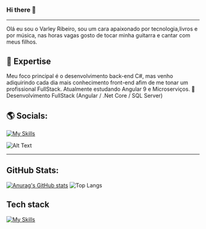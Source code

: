 ### Hi there 👋
----
Olá eu sou o Varley Ribeiro, sou um cara apaixonado por tecnologia,livros e por música, nas horas vagas gosto de tocar minha guitarra e cantar com meus filhos.

🚀 Expertise
----
Meu foco principal é o desenvolvimento back-end C#, mas venho adiquirindo cada dia mais conhecimento front-end afim de me tonar um profissional FullStack.
Atualmente estudando Angular 9 e Microserviços.
🌱 Desenvolvimento FullStack (Angular / .Net Core / SQL Server)

🌎 Socials:
----
[![My Skills](https://img.shields.io/badge/LinkedIn-0077B5?style=for-the-badge&logo=linkedin&logoColor=white)](https://www.linkedin.com/in/varley-ribeiro/)

![Alt Text](https://mir-s3-cdn-cf.behance.net/project_modules/max_1200/641c2b170466977.645e34a7760bf.gif)

---

GitHub Stats:
----
[![Anurag's GitHub stats](https://github-readme-stats.vercel.app/api?username=varleys&show_icons=true&theme=radical)](https://github.com/varleys/github-readme-stats)
![Top Langs](https://github-readme-stats.vercel.app/api/top-langs/?username=varleys&layout=compact&show_icons=true&theme=radical)

Tech stack
----
[![My Skills](https://skillicons.dev/icons?i=js,html,css,cs,react,dotnet)](https://skillicons.dev)

<!--
**VarleyS/VarleyS** is a ✨ _special_ ✨ repository because its `README.md` (this file) appears on your GitHub profile.

Here are some ideas to get you started:

- 🔭 I’m currently working on ...
- 🌱 I’m currently learning ...
- 👯 I’m looking to collaborate on ...
- 🤔 I’m looking for help with ...
- 💬 Ask me about ...
- 📫 How to reach me: ...
- 😄 Pronouns: ...
- ⚡ Fun fact: ...
-->
